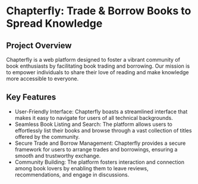 # Chapterfly: Trade & Borrow Books to Spread Knowledge

## Project Overview

Chapterfly is a web platform designed to foster a vibrant community of book enthusiasts by facilitating book trading and borrowing. Our mission is to empower individuals to share their love of reading and make knowledge more accessible to everyone.

## Key Features

- User-Friendly Interface: Chapterfly boasts a streamlined interface that makes it easy to navigate for users of all technical backgrounds.
- Seamless Book Listing and Search: The platform allows users to effortlessly list their books and browse through a vast collection of titles offered by the community.
- Secure Trade and Borrow Management: Chapterfly provides a secure framework for users to arrange trades and borrowings, ensuring a smooth and trustworthy exchange.
- Community Building: The platform fosters interaction and connection among book lovers by enabling them to leave reviews, recommendations, and engage in discussions.
